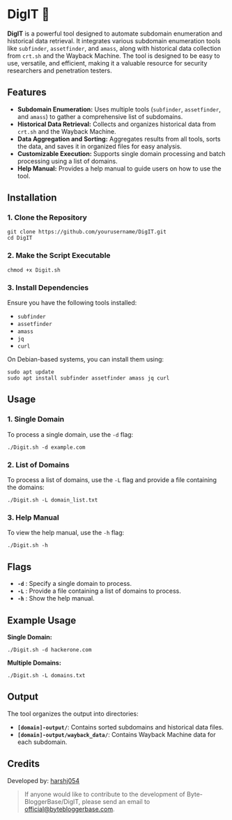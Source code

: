 # **DigIT** 🚀



**DigIT** is a powerful tool designed to automate subdomain enumeration and historical data retrieval. It integrates various subdomain enumeration tools like `subfinder`, `assetfinder`, and `amass`, along with historical data collection from `crt.sh` and the Wayback Machine. The tool is designed to be easy to use, versatile, and efficient, making it a valuable resource for security researchers and penetration testers.

## **Features**

- **Subdomain Enumeration:** Uses multiple tools (`subfinder`, `assetfinder`, and `amass`) to gather a comprehensive list of subdomains.
- **Historical Data Retrieval:** Collects and organizes historical data from `crt.sh` and the Wayback Machine.
- **Data Aggregation and Sorting:** Aggregates results from all tools, sorts the data, and saves it in organized files for easy analysis.
- **Customizable Execution:** Supports single domain processing and batch processing using a list of domains.
- **Help Manual:** Provides a help manual to guide users on how to use the tool.

## **Installation**

### **1. Clone the Repository**

```
git clone https://github.com/yourusername/DigIT.git
cd DigIT
```

### **2. Make the Script Executable**

```
chmod +x Digit.sh
```

### **3. Install Dependencies**

Ensure you have the following tools installed:

- `subfinder`
- `assetfinder`
- `amass`
- `jq`
- `curl`

On Debian-based systems, you can install them using:

```
sudo apt update
sudo apt install subfinder assetfinder amass jq curl
```

## **Usage**

### **1. Single Domain**

To process a single domain, use the `-d` flag:

```
./Digit.sh -d example.com
```

### **2. List of Domains**

To process a list of domains, use the `-L` flag and provide a file containing the domains:

```
./Digit.sh -L domain_list.txt
```

### **3. Help Manual**

To view the help manual, use the `-h` flag:

```
./Digit.sh -h
```

## **Flags**

- **`-d`** : Specify a single domain to process.
- **`-L`** : Provide a file containing a list of domains to process.
- **`-h`** : Show the help manual.

## **Example Usage**

**Single Domain:**

```
./Digit.sh -d hackerone.com
```

**Multiple Domains:**

```
./Digit.sh -L domains.txt
```

## **Output**

The tool organizes the output into directories:

- **`[domain]-output/`**: Contains sorted subdomains and historical data files.
- **`[domain]-output/wayback_data/`**: Contains Wayback Machine data for each subdomain.

## **Credits**

Developed by: [harshj054](https://www.linkedin.com/in/harsh-jain-7648382b7/)

> If anyone would like to contribute to the development of Byte-BloggerBase/DigIT, please send an email to official@bytebloggerbase.com.
